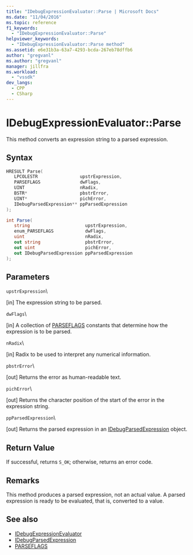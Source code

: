 ```yaml
---
title: "IDebugExpressionEvaluator::Parse | Microsoft Docs"
ms.date: "11/04/2016"
ms.topic: reference
f1_keywords:
  - "IDebugExpressionEvaluator::Parse"
helpviewer_keywords:
  - "IDebugExpressionEvaluator::Parse method"
ms.assetid: e6e31b3a-63a7-4293-bcda-267eb78dffb6
author: "gregvanl"
ms.author: "gregvanl"
manager: jillfra
ms.workload:
  - "vssdk"
dev_langs:
  - CPP
  - CSharp
---
```

# IDebugExpressionEvaluator::Parse
This method converts an expression string to a parsed expression.

## Syntax

```cpp
HRESULT Parse( 
   LPCOLESTR                upstrExpression,
   PARSEFLAGS               dwFlags,
   UINT                     nRadix,
   BSTR*                    pbstrError,
   UINT*                    pichError,
   IDebugParsedExpression** ppParsedExpression
);
```

```csharp
int Parse(
   string                     upstrExpression,
   enum_PARSEFLAGS            dwFlags,
   uint                       nRadix,
   out string                 pbstrError,
   out uint                   pichError,
   out IDebugParsedExpression ppParsedExpression
);
```

## Parameters
 `upstrExpression`\

 [in] The expression string to be parsed.

 `dwFlags`\

 [in] A collection of [PARSEFLAGS](../../../extensibility/debugger/reference/parseflags.md) constants that determine how the expression is to be parsed.

 `nRadix`\

 [in] Radix to be used to interpret any numerical information.

 `pbstrError`\

 [out] Returns the  error as human-readable text.

 `pichError`\

 [out] Returns the character position of the start of the error in the expression string.

 `ppParsedExpression`\

 [out] Returns the parsed expression in an [IDebugParsedExpression](../../../extensibility/debugger/reference/idebugparsedexpression.md) object.

## Return Value
 If successful, returns `S_OK`; otherwise, returns an error code.

## Remarks
 This method produces a parsed expression, not an actual value. A parsed expression is ready to be evaluated, that is, converted to a value.

## See also
- [IDebugExpressionEvaluator](../../../extensibility/debugger/reference/idebugexpressionevaluator.md)
- [IDebugParsedExpression](../../../extensibility/debugger/reference/idebugparsedexpression.md)
- [PARSEFLAGS](../../../extensibility/debugger/reference/parseflags.md)
